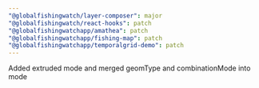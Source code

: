 ```yaml
---
"@globalfishingwatch/layer-composer": major
"@globalfishingwatch/react-hooks": patch
"@globalfishingwatchapp/amathea": patch
"@globalfishingwatchapp/fishing-map": patch
"@globalfishingwatchapp/temporalgrid-demo": patch
---
```


Added extruded mode and merged geomType and combinationMode into mode

